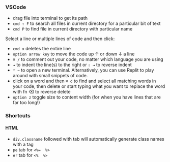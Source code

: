 ### VSCode

* drag file into terminal to get its path
* `cmd ⇧ F` to search all files in current directory for a particular bit of text
* `cmd P` to find file in current directory with particular name <br>

Select a line or multiple lines of code and then click: <br>
* `cmd x` deletes the entire line
* `option arrow key` to move the code up ↑ or down ↓ a line
* `⌘ /` to comment out your code, no matter which language you are using
* `⇥` to indent the line(s) to the right or `⇧ ⇥` to reverse indent
* `⌃ ~`  to open a new terminal. Alternatively, you can use Replit to play around with small snippets of code.
* click on a word and then `⌘ d` to find and select all matching words in your code, then delete or start typing what you want to replace the word with
fn ⌫ to reverse delete
* `option z` toggle size to content width (for when you have lines that are far too long!)

### Shortcuts

#### HTML
* `div.classname` followed with tab will automatically generate class names with a tag
* `pe` tab for `<%=  %>`
* `er` tab for `<%  %>`
